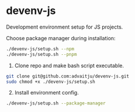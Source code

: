# devenv-js
Development environment setup for JS projects.

Choose package manager during installation:
```sh
./devenv-js/setup.sh --npm
./devenv-js/setup.sh --pnpm
```

1. Clone repo and make bash script executable.
```sh
git clone git@github.com:advaitju/devenv-js.git
sudo chmod +x ./devenv-js/setup.sh
```
2. Install environment config.
```sh
./devenv-js/setup.sh --package-manager
```
